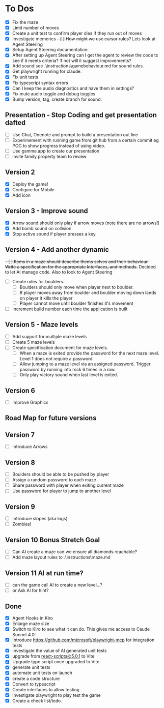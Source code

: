 # To Dos

- [X] Fix the maze
- [x] Limit number of moves
- [x] Create a unit test to confirm player dies if they run out of moves
- [x] Investigate memories
~~- [ ] How might we use cursor rules?~~ Lets look at Agent Steering
- [x] Setup Agent Steering documentation
- [x] After setting up Agent Steering can I get the agent to review the code to see if it meets criteria? If not will it suggest improvements?
- [x] Add sound see .\instructions\gamebehaviour.md for sound rules.
- [x] Get playwright running for claude.
- [x] Fix unit tests
- [x] Fix typescript syntax errors
- [x] Can I keep the audio diagnostics and have them in settings?
- [x] Fix mute audio toggle and debug toggles
- [x] Bump version, tag, create branch for sound.

## Presentation - Stop Coding and get presentation dafted

- [ ] Use Chat, Onenote and prompt to build a presentation out line
- [ ] Experimement with running game from git hub from a certain commit eg POC to show progress instead of using video.
- [ ] Use gamma.app to create our presentation
- [ ] invite family property team to review

## Version 2

- [x] Deploy the game!
- [x] Configure for Mobile
- [x] Add icon

## Version 3 - Improve sound

- [x] Arrow sound should only play if arrow moves (note there are no arrows!)
- [x] Add bomb sound on collision
- [x] Stop active sound if player presses a key.
  
## Version 4 - Add another dynamic

~~- [ ] Items in a maze should describe thems selves and their behaviour. Write a specification for the appropriate Interfaces, and methods.~~ Decided to let AI manage code. Also to look to Agent Steering

- [ ] Create rules for boulders.
  - [ ] Boulders should only move when player next to boulder.
  - [ ] If player moves away from boulder and boulder moving down lands on player it kills the player 
  - [ ] Player cannot move until boulder finishes it's movement
- [ ] Increment build number each time the application is built

## Version 5 - Maze levels

- [ ] Add support for multiple maze levels
- [ ] Create 5 maze levels
- [ ] Create specification document for maze levels.
  - [ ] When a maze is exited provide the password for the next maze level. Level 1 does not require a password
  - [ ] Allow jumping to a maze level via an assigned password. Trigger password by running into rock 6 times in a row.
  - [ ] Only play victory sound when last level is exited.

## Version 6

- [ ] Improve Graphics

## Road Map for future versions

## Version 7

- [ ] Introduce Arrows

## Version 8

- [ ] Boulders should be able to be pushed by player
- [ ] Assign a random password to each maze
- [ ] Share password with player when exiting current maze
- [ ] Use password for player to jump to another level

## Version 9

- [ ] Introduce slopes (aka logs)
- [ ] Zombies!

## Version 10 Bonus Stretch Goal

- [ ] Can AI create a maze can we ensure all diamonds reachable?
- [ ] Add maze layout rules to .\instructions\maze.md

## Version 11 AI at run time?

- [ ] can the game call AI to create a new level...?
- [ ] or Ask AI for hint?

## Done

- [x] Agent Hooks in Kiro
- [x] Enlarge maze size
- [x] Switch to Kiro to see what it can do. This gives me access to Caude Sonnet 4.0!
- [x] Introduce https://github.com/microsoft/playwright-mcp for integration tests
- [x] Investigate the value of AI generated unit tests
- [x] upgrade from react-scripts@5.0.1 to Vite
- [x] Upgrade type script once upgraded to Vite
- [x] generate unit tests
- [x] automate unit tests on launch
- [x] create a code structure
- [x] Convert to typescript
- [x] Create interfaces to allow testing
- [x] investigate playwright to play test the game
- [x] Create a check list/todo.